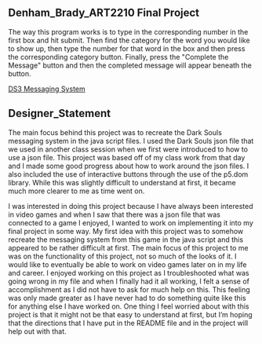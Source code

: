 ## Denham_Brady_ART2210 Final Project

The way this program works is to type in the corresponding number in the first box and hit submit.
Then find the category for the word you would like to show up, then type the number for that word in the box and then press the corresponding category button.
Finally, press the "Complete the Message" button and then the completed message will appear beneath the button.

[DS3 Messaging System](https://bdenha3.github.io/Denham_Brady_ART2210/Final_Project/Final_Project.html)

## Designer_Statement

The main focus behind this project was to recreate the Dark Souls messaging system in the java script files. I used the Dark Souls json file that we used in another class session when we first were introduced to how to use a json file. This project was based off of my class work from that day and I made some good progress about how to work around the json files. I also included the use of interactive buttons through the use of the p5.dom library. While this was slightly difficult to understand at first, it became much more clearer to me as time went on.

I was interested in doing this project because I have always been interested in video games and when I saw that there was a json file that was connected to a game I enjoyed, I wanted to work on implementing it into my final project in some way. My first idea with this project was to somehow recreate the messaging system from this game in the java script and this appeared to be rather difficult at first. The main focus of this project to me was on the functionality of this project, not so much of the looks of it. I would like to eventually be able to work on video games later on in my life and career. I enjoyed working on this project as I troubleshooted what was going wrong in my file and when I finally had it all working, I felt a sense of accomplishment as I did not have to ask for much help on this. This feeling was only made greater as I have never had to do something quite like this for anything else I have worked on. One thing I feel worried about with this project is that it might not be that easy to understand at first, but I’m hoping that the directions that I have put in the README file and in the project will help out with that.